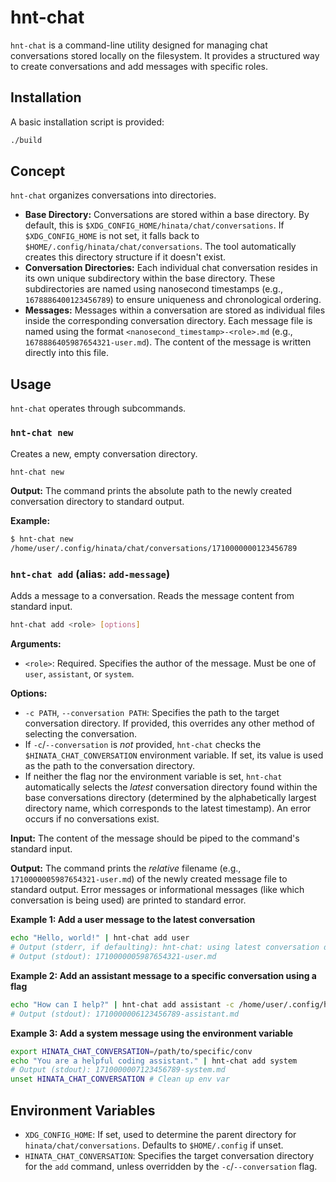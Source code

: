 # hnt-chat

`hnt-chat` is a command-line utility designed for managing chat conversations stored locally on the filesystem. It provides a structured way to create conversations and add messages with specific roles.

## Installation

A basic installation script is provided:

```bash
./build
```

## Concept

`hnt-chat` organizes conversations into directories.

*   **Base Directory:** Conversations are stored within a base directory. By default, this is `$XDG_CONFIG_HOME/hinata/chat/conversations`. If `$XDG_CONFIG_HOME` is not set, it falls back to `$HOME/.config/hinata/chat/conversations`. The tool automatically creates this directory structure if it doesn't exist.
*   **Conversation Directories:** Each individual chat conversation resides in its own unique subdirectory within the base directory. These subdirectories are named using nanosecond timestamps (e.g., `1678886400123456789`) to ensure uniqueness and chronological ordering.
*   **Messages:** Messages within a conversation are stored as individual files inside the corresponding conversation directory. Each message file is named using the format `<nanosecond_timestamp>-<role>.md` (e.g., `1678886405987654321-user.md`). The content of the message is written directly into this file.

## Usage

`hnt-chat` operates through subcommands.

### `hnt-chat new`

Creates a new, empty conversation directory.

```bash
hnt-chat new
```

**Output:** The command prints the absolute path to the newly created conversation directory to standard output.

**Example:**

```bash
$ hnt-chat new
/home/user/.config/hinata/chat/conversations/1710000000123456789
```

### `hnt-chat add` (alias: `add-message`)

Adds a message to a conversation. Reads the message content from standard input.

```bash
hnt-chat add <role> [options]
```

**Arguments:**

*   `<role>`: Required. Specifies the author of the message. Must be one of `user`, `assistant`, or `system`.

**Options:**

*   `-c PATH`, `--conversation PATH`: Specifies the path to the target conversation directory. If provided, this overrides any other method of selecting the conversation.
*   If `-c`/`--conversation` is *not* provided, `hnt-chat` checks the `$HINATA_CHAT_CONVERSATION` environment variable. If set, its value is used as the path to the conversation directory.
*   If neither the flag nor the environment variable is set, `hnt-chat` automatically selects the *latest* conversation directory found within the base conversations directory (determined by the alphabetically largest directory name, which corresponds to the latest timestamp). An error occurs if no conversations exist.

**Input:** The content of the message should be piped to the command's standard input.

**Output:** The command prints the *relative* filename (e.g., `1710000005987654321-user.md`) of the newly created message file to standard output. Error messages or informational messages (like which conversation is being used) are printed to standard error.

**Example 1: Add a user message to the latest conversation**

```bash
echo "Hello, world!" | hnt-chat add user
# Output (stderr, if defaulting): hnt-chat: using latest conversation directory: /home/user/.config/hinata/chat/conversations/1710000000123456789
# Output (stdout): 1710000005987654321-user.md
```

**Example 2: Add an assistant message to a specific conversation using a flag**

```bash
echo "How can I help?" | hnt-chat add assistant -c /home/user/.config/hinata/chat/conversations/1710000000123456789
# Output (stdout): 1710000006123456789-assistant.md
```

**Example 3: Add a system message using the environment variable**

```bash
export HINATA_CHAT_CONVERSATION=/path/to/specific/conv
echo "You are a helpful coding assistant." | hnt-chat add system
# Output (stdout): 1710000007123456789-system.md
unset HINATA_CHAT_CONVERSATION # Clean up env var
```

## Environment Variables

*   `XDG_CONFIG_HOME`: If set, used to determine the parent directory for `hinata/chat/conversations`. Defaults to `$HOME/.config` if unset.
*   `HINATA_CHAT_CONVERSATION`: Specifies the target conversation directory for the `add` command, unless overridden by the `-c`/`--conversation` flag.
